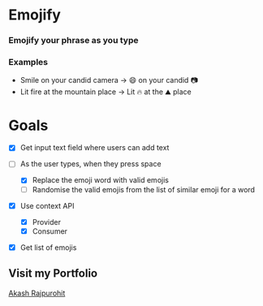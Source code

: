 # Emojify
### Emojify your phrase as you type

### Examples
* Smile on your candid camera -> 😄 on your candid 📷
* Lit fire at the mountain place -> Lit 🔥 at the ⛰️ place


# Goals
* [x] Get input text field where users can add text
* [ ] As the user types, when they press space
  * [x] Replace the emoji word with valid emojis
  * [ ] Randomise the valid emojis from the list of similar emoji for a word
* [x] Use context API
  * [x] Provider
  * [x] Consumer
* [x] Get list of emojis
  

## Visit my Portfolio
[Akash Rajpurohit](https://akashrajpurohit.cf)
